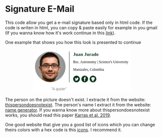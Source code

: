 # Signature E-Mail

This code allow you get a e-mail signature based only in html code. If the code is writen in html, you can copy & paste easily for example in you gmail (If you wanna know how it's work continue in this [link](https://www.lokitimestwo.com/adding-custom-html-signature-email-gmail/)).

One example that shows you how this look is presented to continue

<p align="center">
  <img src="https://raw.githubusercontent.com/jurados/signature_email/main/test.png"/>
</p>
  
The person on the picture doesn't exist. I extracte it from the website: [thispersondoesnotexist](https://thispersondoesnotexist.com/). The person's name I extract it from the website: [name generator](https://www.name-generator.org.uk/male/). If you wanna know more about thispersondoesnotexist works, you should read this paper [Karras et al. 2019](https://arxiv.org/abs/1912.04958).

One good website that give you a good list of icons which you can change theirs colors with a hex code is this [icons](https://www.iconsdb.com/). I recommend it. 
